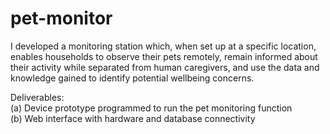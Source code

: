 # pet-monitor

I developed a monitoring station which, when set up at a specific location, enables households to observe their pets remotely, remain informed about their activity while separated from human caregivers, and use the data and knowledge gained to identify potential wellbeing concerns. <br>

Deliverables:<br>
(a) Device prototype programmed to run the pet monitoring function<br>
(b) Web interface with hardware and database connectivity
